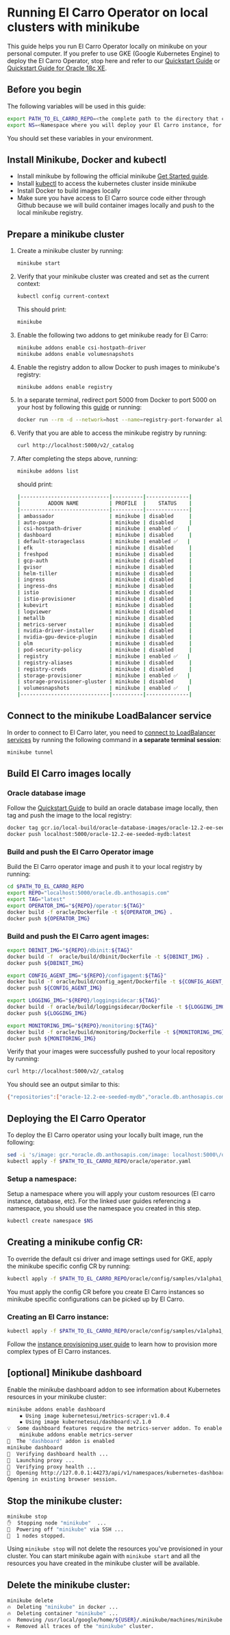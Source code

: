 # Running El Carro Operator on local clusters with minikube

This guide helps you run El Carro Operator locally on minikube on your personal
computer. If you prefer to use GKE (Google Kubernetes Engine) to deploy the El
Carro Operator, stop here and refer to our [Quickstart Guide](quickstart.md) or
[Quickstart Guide for Oracle 18c XE](quickstart-18c-xe.md).

## Before you begin

The following variables will be used in this guide:

```sh
export PATH_TO_EL_CARRO_REPO=<the complete path to the directory that contains the cloned El Carro repository>
export NS=<Namespace where you will deploy your El Carro instance, for example "db".>
```

You should set these variables in your environment.

## Install Minikube, Docker and kubectl

*   Install minikube by following the official minikube
    [Get Started guide](https://minikube.sigs.k8s.io/docs/start/).
*   Install [kubectl](https://kubernetes.io/docs/tasks/tools/) to access the
    kubernetes cluster inside minikube
*   Install Docker to build images locally
*   Make sure you have access to El Carro source code either through Github because we will build container images locally and push to the local
    minikube registry.

## Prepare a minikube cluster

1.  Create a minikube cluster by running:

    ```sh
    minikube start
    ```

2.  Verify that your minikube cluster was created and set as the current
    context:

    ```sh
    kubectl config current-context
    ```

    This should print:
    ```sh
    minikube
    ```

3.  Enable the following two addons to get minikube ready for El Carro:

    ```sh
    minikube addons enable csi-hostpath-driver
    minikube addons enable volumesnapshots
    ```

4.  Enable the registry addon to allow Docker to push images to minikube's registry:
    ```sh
    minikube addons enable registry
    ```

5.  In a separate terminal, redirect port 5000 from Docker to port 5000 on
    your host by following this
    [guide](https://minikube.sigs.k8s.io/docs/handbook/registry/) or running:

    ```sh
    docker run --rm -d --network=host --name=registry-port-forwarder alpine ash -c "apk add socat && socat TCP-LISTEN:5000,reuseaddr,fork TCP:$(minikube ip):5000"
    ```

6.  Verify that you are able to access the minikube registry by running:

    ```sh
    curl http://localhost:5000/v2/_catalog
    ```

7.  After completing the steps above, running:

    ```sh
    minikube addons list
    ```

    should print:

    ```sh
    |-----------------------------|----------|--------------|
    |         ADDON NAME          | PROFILE  |    STATUS    |
    |-----------------------------|----------|--------------|
    | ambassador                  | minikube | disabled     |
    | auto-pause                  | minikube | disabled     |
    | csi-hostpath-driver         | minikube | enabled ✅   |
    | dashboard                   | minikube | disabled     |
    | default-storageclass        | minikube | enabled ✅   |
    | efk                         | minikube | disabled     |
    | freshpod                    | minikube | disabled     |
    | gcp-auth                    | minikube | disabled     |
    | gvisor                      | minikube | disabled     |
    | helm-tiller                 | minikube | disabled     |
    | ingress                     | minikube | disabled     |
    | ingress-dns                 | minikube | disabled     |
    | istio                       | minikube | disabled     |
    | istio-provisioner           | minikube | disabled     |
    | kubevirt                    | minikube | disabled     |
    | logviewer                   | minikube | disabled     |
    | metallb                     | minikube | disabled     |
    | metrics-server              | minikube | disabled     |
    | nvidia-driver-installer     | minikube | disabled     |
    | nvidia-gpu-device-plugin    | minikube | disabled     |
    | olm                         | minikube | disabled     |
    | pod-security-policy         | minikube | disabled     |
    | registry                    | minikube | enabled ✅   |
    | registry-aliases            | minikube | disabled     |
    | registry-creds              | minikube | disabled     |
    | storage-provisioner         | minikube | enabled ✅   |
    | storage-provisioner-gluster | minikube | disabled     |
    | volumesnapshots             | minikube | enabled ✅   |
    |-----------------------------|----------|--------------|
    ```

## Connect to the minikube LoadBalancer service

In order to connect to El Carro later, you need to
[connect to LoadBalancer services](https://minikube.sigs.k8s.io/docs/commands/tunnel/)
by running the following command in **a separate terminal session**:

```sh
minikube tunnel
```

## Build El Carro images locally

### Oracle database image

Follow the [Quickstart Guide](quickstart.md) to build an oracle database image
locally, then tag and push the image to the local registry:

```sh
docker tag gcr.io/local-build/oracle-database-images/oracle-12.2-ee-seeded-mydb:latest localhost:5000/oracle-12.2-ee-seeded-mydb:latest
docker push localhost:5000/oracle-12.2-ee-seeded-mydb:latest
```

### Build and push the El Carro Operator image

Build the El Carro operator image and push it to your local registry by running:

```sh
cd $PATH_TO_EL_CARRO_REPO
export REPO="localhost:5000/oracle.db.anthosapis.com"
export TAG="latest"
export OPERATOR_IMG="${REPO}/operator:${TAG}"
docker build -f oracle/Dockerfile -t ${OPERATOR_IMG} .
docker push ${OPERATOR_IMG}
```

### Build and push the El Carro agent images:

```sh
export DBINIT_IMG="${REPO}/dbinit:${TAG}"
docker build -f  oracle/build/dbinit/Dockerfile -t ${DBINIT_IMG} .
docker push ${DBINIT_IMG}

export CONFIG_AGENT_IMG="${REPO}/configagent:${TAG}"
docker build -f oracle/build/config_agent/Dockerfile -t ${CONFIG_AGENT_IMG} .
docker push ${CONFIG_AGENT_IMG}

export LOGGING_IMG="${REPO}/loggingsidecar:${TAG}"
docker build -f oracle/build/loggingsidecar/Dockerfile -t ${LOGGING_IMG} .
docker push ${LOGGING_IMG}

export MONITORING_IMG="${REPO}/monitoring:${TAG}"
docker build -f oracle/build/monitoring/Dockerfile -t ${MONITORING_IMG} .
docker push ${MONITORING_IMG}
```

Verify that your images were successfully pushed to your local repository by running:
```sh
curl http://localhost:5000/v2/_catalog
```

You should see an output similar to this:
```sh
{"repositories":["oracle-12.2-ee-seeded-mydb","oracle.db.anthosapis.com/configagent","oracle.db.anthosapis.com/dbinit","oracle.db.anthosapis.com/loggingsidecar","oracle.db.anthosapis.com/monitoring","oracle.db.anthosapis.com/operator"]}
```

## Deploying the El Carro Operator

To deploy the El Carro operator using your locally built image, run the following:

```sh
sed -i 's/image: gcr.*oracle.db.anthosapis.com/image: localhost:5000\/oracle.db.anthosapis.com/g' $PATH_TO_EL_CARRO_REPO/oracle/operator.yaml
kubectl apply -f $PATH_TO_EL_CARRO_REPO/oracle/operator.yaml
```

### Setup a namespace:

Setup a namespace where you will apply your custom resources (El carro instance,
database, etc). For the linked user guides referencing a namespace, you should
use the namespace you created in this step.

```sh
kubectl create namespace $NS
```

## Creating a minikube config CR:

To override the default csi driver and image settings used for GKE, apply the
minikube specific config CR by running:

```sh
kubectl apply -f $PATH_TO_EL_CARRO_REPO/oracle/config/samples/v1alpha1_config_minikube.yaml -n $NS
```

You must apply the config CR before you create El Carro instances so minikube
specific configurations can be picked up by El Carro.

### Creating an El Carro instance:

```sh
kubectl apply -f $PATH_TO_EL_CARRO_REPO/oracle/config/samples/v1alpha1_instance_local.yaml -n $NS
```

Follow the [instance provisioning user guide](provision/instance.md) to learn
how to provision more complex types of El Carro instances.

## [optional] Minikube dashboard

Enable the minikube dashboard addon to see information about Kubernetes
resources in your minikube cluster:

```sh
minikube addons enable dashboard
    ▪ Using image kubernetesui/metrics-scraper:v1.0.4
    ▪ Using image kubernetesui/dashboard:v2.1.0
💡  Some dashboard features require the metrics-server addon. To enable all features please run:
    minikube addons enable metrics-server
🌟  The 'dashboard' addon is enabled
minikube dashboard
🤔  Verifying dashboard health ...
🚀  Launching proxy ...
🤔  Verifying proxy health ...
🎉  Opening http://127.0.0.1:44273/api/v1/namespaces/kubernetes-dashboard/services/http:kubernetes-dashboard:/proxy/ in your default browser...
Opening in existing browser session.
```

## Stop the minikube cluster:

```sh
minikube stop
✋  Stopping node "minikube"  ...
🛑  Powering off "minikube" via SSH ...
🛑  1 nodes stopped.
```

Using `minikube stop` will not delete the resources you've provisioned in your
cluster. You can start minikube again with `minikube start` and all the
resources you have created in the minikube cluster will be available.

## Delete the minikube cluster:

```sh
minikube delete
🔥  Deleting "minikube" in docker ...
🔥  Deleting container "minikube" ...
🔥  Removing /usr/local/google/home/${USER}/.minikube/machines/minikube ...
💀  Removed all traces of the "minikube" cluster.
```
